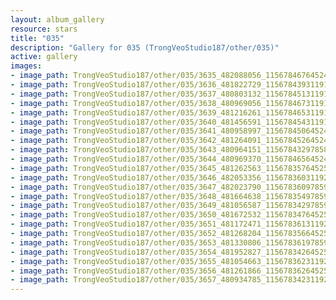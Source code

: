 ```yaml
---
layout: album_gallery
resource: stars
title: "035"
description: "Gallery for 035 (TrongVeoStudio187/other/035)"
active: gallery
images:
- image_path: TrongVeoStudio187/other/035/3635_482088056_1156784676452471_8144862296907553430_n.jpg
- image_path: TrongVeoStudio187/other/035/3636_481822729_1156784393119166_9088643324875889452_n.jpg
- image_path: TrongVeoStudio187/other/035/3637_480803132_1156784513119154_5046440458272149344_n.jpg
- image_path: TrongVeoStudio187/other/035/3638_480969056_1156784673119138_6009190504361394922_n.jpg
- image_path: TrongVeoStudio187/other/035/3639_481216261_1156784653119140_7681564592996734338_n.jpg
- image_path: TrongVeoStudio187/other/035/3640_481456591_1156784543119151_4621365526851451176_n.jpg
- image_path: TrongVeoStudio187/other/035/3641_480958997_1156784506452488_6058627504114267582_n.jpg
- image_path: TrongVeoStudio187/other/035/3642_481264091_1156784526452486_8645377864914257485_n.jpg
- image_path: TrongVeoStudio187/other/035/3643_480964151_1156784329785839_6045606650249954091_n.jpg
- image_path: TrongVeoStudio187/other/035/3644_480969370_1156784656452473_8025574611634514111_n.jpg
- image_path: TrongVeoStudio187/other/035/3645_481262563_1156783576452581_4793765835757604927_n.jpg
- image_path: TrongVeoStudio187/other/035/3646_482053356_1156783603119245_3640858750741292393_n.jpg
- image_path: TrongVeoStudio187/other/035/3647_482023790_1156783609785911_7822657096235058490_n.jpg
- image_path: TrongVeoStudio187/other/035/3648_481664638_1156783549785917_8097843215655919578_n.jpg
- image_path: TrongVeoStudio187/other/035/3649_481056587_1156783429785929_8158318163797339324_n.jpg
- image_path: TrongVeoStudio187/other/035/3650_481672532_1156783476452591_88758331417891952_n.jpg
- image_path: TrongVeoStudio187/other/035/3651_481172471_1156783613119244_7533490394304787001_n.jpg
- image_path: TrongVeoStudio187/other/035/3652_481268204_1156783566452582_2364999420233295268_n.jpg
- image_path: TrongVeoStudio187/other/035/3653_481330806_1156783619785910_279727623850711476_n.jpg
- image_path: TrongVeoStudio187/other/035/3654_481952827_1156783426452596_8355235988445139931_n.jpg
- image_path: TrongVeoStudio187/other/035/3655_481054663_1156783623119243_9201135360057902248_n.jpg
- image_path: TrongVeoStudio187/other/035/3656_481261866_1156783626452576_779029362696917569_n.jpg
- image_path: TrongVeoStudio187/other/035/3657_480934785_1156783423119263_6243889765182129615_n.jpg
---
```

